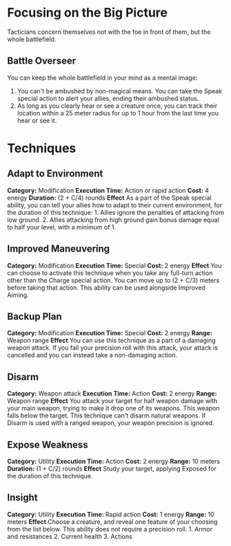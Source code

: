 # Focusing on the Big Picture
Tacticians concern themselves not with the foe in front of them, but the whole battlefield. 

## Battle Overseer
You can keep the whole battlefield in your mind as a mental image:
1. You can't be ambushed by non-magical means. You can take the Speak special action to alert your allies, ending their ambushed status. 
2. As long as you clearly hear or see a creature once, you can track their location within a 25 meter radius for up to 1 hour from the last time you hear or see it.

# Techniques
## Adapt to Environment
**Category:** Modification
**Execution Time:** Action or rapid action
**Cost:** 4 energy
**Duration:** (2 + C/4) rounds
**Effect**
	As a part of the Speak special ability, you can tell your allies how to adapt to their current environment, for the duration of this technique:
	1. Allies ignore the penalties of attacking from low ground. 
	2. Allies attacking from high ground gain bonus damage equal to half your level, with a minimum of 1. 

## Improved Maneuvering
**Category:** Modification
**Execution Time:** Special
**Cost:** 2 energy
**Effect**
	You can choose to activate this technique when you take any full-turn action other than the Charge special action.
	You can move up to (2 + C/3) meters before taking that action.
	This ability can be used alongside Improved Aiming. 

## Backup Plan
**Category:** Modification
**Execution Time:** Special
**Cost:** 2 energy
**Range:** Weapon range
**Effect**
	You can use this technique as a part of a damaging weapon attack. If you fail your precision roll with this attack, your attack is cancelled and you can instead take a non-damaging action.

## Disarm
**Category:** Weapon attack
**Execution Time:** Action
**Cost:** 2 energy
**Range:** Weapon range
**Effect**
	You attack your target for half weapon damage with your main weapon, trying to make it drop one of its weapons. This weapon falls below the target.
	This technique can't disarm natural weapons.
	If Disarm is used with a ranged weapon, your weapon precision is ignored.

## Expose Weakness
**Category:** Utility
**Execution Time:** Action
**Cost:** 2 energy
**Range:** 10 meters
**Duration:** (1 + C/2) rounds
**Effect**
	Study your target, applying Exposed for the duration of this technique.

## Insight
**Category:** Utility
**Execution Time:** Rapid action
**Cost:** 1 energy
**Range:** 10 meters
**Effect**
	Choose a creature, and reveal one feature of your choosing from the list below. This ability does not require a precision roll.
	1. Armor and resistances
	2. Current health
	3. Actions 